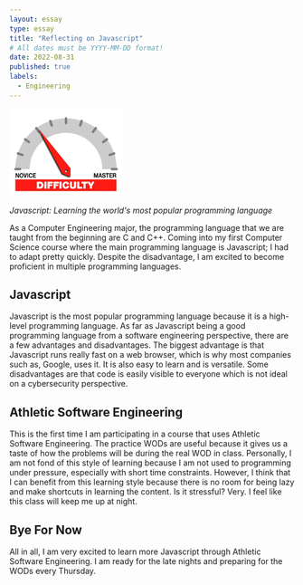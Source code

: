 ```yaml
---
layout: essay
type: essay
title: "Reflecting on Javascript"
# All dates must be YYYY-MM-DD format!
date: 2022-08-31
published: true
labels:
  - Engineering
---
```


<img width="200px" class="rounded float-start pe-4" src="../img/difficulty/degree_difficulty.jpg">

*Javascript: Learning the world's most popular programming language*

As a Computer Engineering major, the programming language that we are taught from the beginning are C and C++. Coming into my first Computer Science course where the main programming language is Javascript; I had to adapt pretty quickly. Despite the disadvantage, I am excited to become proficient in multiple programming languages.

## Javascript

Javascript is the most popular programming language because it is a high-level programming language. As far as Javascript being a good programming language from a software engineering perspective, there are a few advantages and disadvantages. The biggest advantage is that Javascript runs really fast on a web browser, which is why most companies such as, Google, uses it. It is also easy to learn and is versatile. Some disadvantages are that code is easily visible to everyone which is not ideal on a cybersecurity perspective.

## Athletic Software Engineering

This is the first time I am participating in a course that uses Athletic Software Engineering. The practice WODs are useful because it gives us a taste of how the problems will be during the real WOD in class. Personally, I am not fond of this style of learning because I am not used to programming under pressure, especially with short time constraints. However, I think that I can benefit from this learning style because there is no room for being lazy and make shortcuts in learning the content. Is it stressful? Very. I feel like this class will keep me up at night. 

## Bye For Now

All in all, I am very excited to learn more Javascript through Athletic Software Engineering. I am ready for the late nights and preparing for the WODs every Thursday. 
